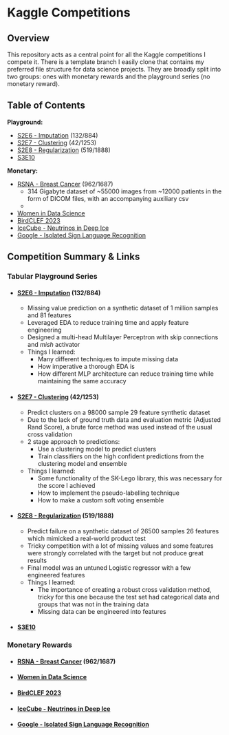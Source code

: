 # Kaggle Competitions

## Overview

This repository acts as a central point for all the Kaggle competitions I compete it. There is a template branch I easily clone that contains my preferred file structure for data science projects. They are broadly split into two groups: ones with monetary rewards and the playground series (no monetary reward).

## Table of Contents

__Playground:__

- [S2E6 - Imputation](#s2e6---imputation-132884) (132/884)
- [S2E7 - Clustering](#s2e7---clustering-421253) (42/1253)
- [S2E8 - Regularization](#s2e8---regularization-5191888) (519/1888)
- [S3E10](#s3e10)

__Monetary:__
- [RSNA - Breast Cancer](#rsna---breast-cancer) (962/1687)
  - 314 Gigabyte dataset of ~55000 images from ~12000 patients in the form of DICOM files, with an accompanying auxiliary csv
  - 
- [Women in Data Science](#women-in-data-science)
- [BirdCLEF 2023](#birdclef-2023)
- [IceCube - Neutrinos in Deep Ice](#icecube---neutrinos-in-deep-ice)
- [Google - Isolated Sign Language Recognition](#google---isolated-sign-language-recognition)

## Competition Summary & Links

### Tabular Playground Series

- #### [S2E6 - Imputation](playground/TPS-06-22/readme.md) (132/884)
  - Missing value prediction on a synthetic dataset of 1 million samples and 81 features
  - Leveraged EDA to reduce training time and apply feature engineering
  - Designed a multi-head Multilayer Perceptron with skip connections and _mish_ activator
  - Things I learned:
    - Many different techniques to impute missing data
    - How imperative a thorough EDA is
    - How different MLP architecture can reduce training time while maintaining the same accuracy
- #### [S2E7 - Clustering](playground/TPS-07-22/README.md) (42/1253)
  - Predict clusters on a 98000 sample 29 feature synthetic dataset
  - Due to the lack of ground truth data and evaluation metric (Adjusted Rand Score), a brute force method was used instead of the usual cross validation
  - 2 stage approach to predictions:
    - Use a clustering model to predict clusters
    - Train classifiers on the high confident predictions from the clustering model and ensemble
  - Things I learned:
    - Some functionality of the SK-Lego library, this was necessary for the score I achieved
    - How to implement the pseudo-labelling technique
    - How to make a custom soft voting ensemble
- #### [S2E8 - Regularization](playground/TPS-08-22/README.md) (519/1888)
  - Predict failure on a synthetic dataset of 26500 samples 26 features which mimicked a real-world product test
  - Tricky competition with a lot of missing values and some features were strongly correlated with the target but not produce great results
  - Final model was an untuned Logistic regressor with a few engineered features
  - Things I learned:
    - The importance of creating a robust cross validation method, tricky for this one because the test set had categorical data and groups that was not in the training data
    - Missing data can be engineered into features
- #### [S3E10](playground/S3E10/README.md)
  
### Monetary Rewards

- #### [RSNA - Breast Cancer](cancer/README.md) (962/1687)
- #### [Women in Data Science](WiDS/README.md)
- #### [BirdCLEF 2023](birds/README.md)
- #### [IceCube - Neutrinos in Deep Ice](ice-cube/README.md)
- #### [Google - Isolated Sign Language Recognition](sign-language/README.md)
